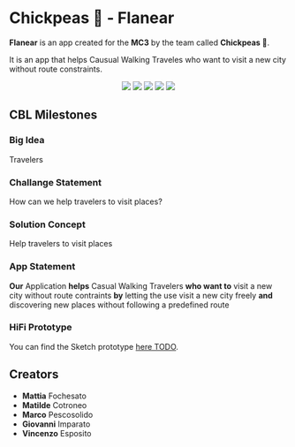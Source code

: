 
# Chickpeas 🍗 - Flanear

  
**Flanear** is an app created for the **MC3** by the team called **Chickpeas 🍗**.

It is an app that helps Causual Walking Traveles who want to visit a new city without route constraints.

<p align="center">

<img src="https://img.shields.io/badge/iOS-000000?style=for-the-badge&logo=ios&logoColor=white" />

<img src="https://img.shields.io/badge/swift-F54A2A?style=for-the-badge&logo=swift&logoColor=white" />

<img src="https://img.shields.io/badge/Sketch-FFB387?style=for-the-badge&logo=sketch&logoColor=black" />

<img src="https://img.shields.io/badge/Xcode-007ACC?style=for-the-badge&logo=Xcode&logoColor=white" />

<img src="https://img.shields.io/badge/github-%23121011.svg?style=for-the-badge&logo=github&logoColor=white" />

</p>
  

## CBL Milestones

### Big Idea

Travelers

### Challange Statement

How can we help travelers to visit places?

### Solution Concept

Help travelers to visit places

### App Statement

**Our** Application **helps** Casual Walking Travelers **who want to** visit a new city without route contraints **by** letting the use visit a new city freely **and** discovering new places without following a predefined route

  

### HiFi Prototype

You can find the Sketch prototype [here TODO](TODO-).

  

## Creators

* **Mattia** Fochesato
* **Matilde** Cotroneo
* **Marco** Pescosolido
* **Giovanni** Imparato
* **Vincenzo** Esposito
